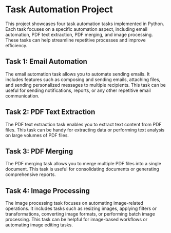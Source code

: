 # Task Automation Project

This project showcases four task automation tasks implemented in Python. Each task focuses on a specific automation aspect, including email automation, PDF text extraction, PDF merging, and image processing. These tasks can help streamline repetitive processes and improve efficiency.

## Task 1: Email Automation

The email automation task allows you to automate sending emails. It includes features such as composing and sending emails, attaching files, and sending personalized messages to multiple recipients. This task can be useful for sending notifications, reports, or any other repetitive email communication.

## Task 2: PDF Text Extraction

The PDF text extraction task enables you to extract text content from PDF files. This task can be handy for extracting data or performing text analysis on large volumes of PDF files.

## Task 3: PDF Merging

The PDF merging task allows you to merge multiple PDF files into a single document. This task is useful for consolidating documents or generating comprehensive reports.

## Task 4: Image Processing

The image processing task focuses on automating image-related operations. It includes tasks such as resizing images, applying filters or transformations, converting image formats, or performing batch image processing. This task can be helpful for image-based workflows or automating image editing tasks.

